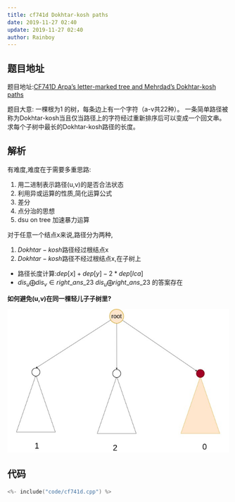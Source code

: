 ```yaml
---
title: cf741d Dokhtar-kosh paths
date: 2019-11-27 02:40
update: 2019-11-27 02:40
author: Rainboy
---
```



## 题目地址

题目地址:[CF741D Arpa’s letter-marked tree and Mehrdad’s Dokhtar-kosh paths](https://www.luogu.com.cn/problem/CF741D)

题目大意: 一棵根为1 的树，每条边上有一个字符（a-v共22种）。 一条简单路径被称为Dokhtar-kosh当且仅当路径上的字符经过重新排序后可以变成一个回文串。 求每个子树中最长的Dokhtar-kosh路径的长度。

## 解析

有难度,难度在于需要多重思路:

 1. 用二进制表示路径(u,v)的是否合法状态
 2. 利用异或运算的性质,简化运算公式
 3. 差分
 4. 点分治的思想
 5. dsu on tree 加速暴力运算

对于任意一个结点x来说,路径分为两种,

1. $Dokhtar-kosh$路径经过根结点x
2. $Dokhtar-kosh$路径不经过根结点x,在子树上


 - 路径长度计算:$dep[x] +dep[y] -2*dep[lca]$
 - $dis_u \bigoplus dis_v \in right\_ans\_23$
   $dis_u \bigoplus right\_ans\_23$ 的答案存在


**如何避免(u,v)在同一棵轻儿子子树里?**

![](./image/1.jpg)



## 代码

```c
<%- include("code/cf741d.cpp") %>
```
